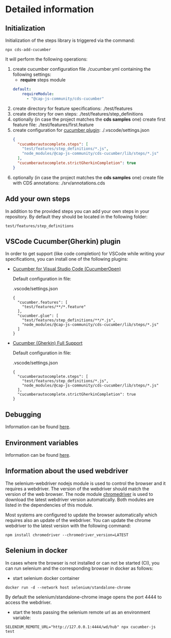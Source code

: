 # Detailed information

## Initialization

Initialization of the steps library is triggered via the command:
```
npx cds-add-cucumber
```

It will perform the following operations:
1. create cucumber configuration file ./cucumber.yml containing the following settings:
    - **require** steps module
    ```yaml
    default:
        requireModule:
          - "@cap-js-community/cds-cucumber"
    ```
1. create directory for feature specifications: ./test/features
1. create directory for own steps: ./test/features/step_definitions
1. optionally (in case the project matches the **cds samples** one) create first feature file: ./test/features/first.feature
1. create configuration for [cucumber plugin](#vscode-cucumbergherkin-plugin): ./.vscode/settings.json
    ```json
    {
      "cucumberautocomplete.steps": [
        "test/features/step_definitions/*.js",
        "node_modules/@cap-js-community/cds-cucumber/lib/steps/*.js"
      ],
      "cucumberautocomplete.strictGherkinCompletion": true
    }
    ```
1. optionally (in case the project matches the **cds samples** one) create file with CDS annotations: ./srv/annotations.cds

## Add your own steps

In addition to the provided steps you can add your own steps in your repository.
By default they should be located in the following folder:

```
test/features/step_definitions
```

## VSCode Cucumber(Gherkin) plugin

In order to get support (like code completion) for VSCode while writing your specifications, you can install one of the following plugins:

* [Cucumber for Visual Studio Code (CucumberOpen)](https://open-vsx.org/extension/CucumberOpen/cucumber-official)

  Default configuration in file:

  .vscode/settings.json

  ```
  {
    "cucumber.features": [
      "test/features/**/*.feature"
    ],
    "cucumber.glue": [
      "test/features/step_definitions/**/*.js",
      "node_modules/@cap-js-community/cds-cucumber/lib/steps/*.js"
    ]
  }
  ```

* [Cucumber (Gherkin) Full Support](https://marketplace.visualstudio.com/items?itemName=alexkrechik.cucumberautocomplete)


  Default configuration in file:

  .vscode/settings.json

  ```
  {
    "cucumberautocomplete.steps": [
      "test/features/step_definitions/*.js",
      "node_modules/@cap-js-community/cds-cucumber/lib/steps/*.js"
    ],
    "cucumberautocomplete.strictGherkinCompletion": true
  }
  ```


## Debugging

Information can be found [here](DEBUGGING.md).

## Environment variables

Information can be found [here](ENV.md).

## Information about the used webdriver

The selenium-webdriver nodejs module is used to control the browser and it requires a webdriver. The version of the webdriver should match the version of the web browser. The node module [chromedriver](https://www.npmjs.com/package/chromedriver) is used to download the latest webdriver version automatically. Both modules are listed in the dependencies of this module.

Most systems are configured to update the browser automatically which requires also an update of the webdriver.
You can update the chrome webdriver to the latest version with the following command:
```
npm install chromedriver --chromedriver_version=LATEST
```

## Selenium in docker

In cases where the browser is not installed or can not be started (CI),
you can run selenium and the corresponding browser in docker as follows:

- start selenium docker container

```
docker run -d --network host selenium/standalone-chrome
```

By default the selenium/standalone-chrome image opens the port 4444 to access the webdriver.

- start the tests passing the selenium remote url as an environment variable:

```
SELENIUM_REMOTE_URL="http://127.0.0.1:4444/wd/hub" npx cucumber-js test
```

